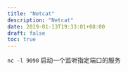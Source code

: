 ```yaml
---
title: "Netcat"
description: "Netcat"
date: 2019-01-13T19:33:01+08:00
draft: false
toc: true
---
```


`nc -l 9090` 启动一个监听指定端口的服务
